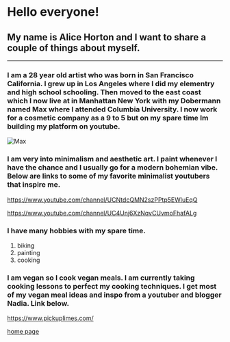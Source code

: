  # Hello everyone!
 ## My name is Alice Horton and I want to share a couple of things about myself.
 ---
 ### I am a 28 year old artist who was born in San Francisco California. I grew up in Los Angeles where I did my elementry and high school schooling. Then moved to the east coast which I now live at in  Manhattan New York with my Dobermann named Max where I attended Columbia University. I now work for a cosmetic company as a 9 to 5 but on my spare time Im building my platform on youtube.
   
   ![](https://pbs.twimg.com/profile_images/1872488399/Doberman__400x400.jpg "Max") 
   
  ### I am very into minimalism and aesthetic art. I paint whenever I have the chance and I usually go for a modern bohemian vibe.  Below are links to some of my favorite minimalist youtubers that inspire me.
   <https://www.youtube.com/channel/UCNtdcQMN2szPPtp5EWluEqQ>
   
   <https://www.youtube.com/channel/UC4Unj6XzNqvCUvmoFhafALg>
   
  ### I have many hobbies with my spare time.
   1. biking
   1. painting 
   1. cooking 
   
  ### I am vegan so I cook vegan meals. I am currently taking cooking lessons to perfect my cooking techniques. I get most of my vegan meal ideas and inspo from a youtuber and blogger Nadia. Link below.
  
   <https://www.pickuplimes.com/>

[home page](index.md) 
